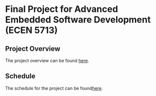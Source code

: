 # Final Project for Advanced Embedded Software Development (ECEN 5713)
## Project Overview
The project overview can be found [here](https://github.com/cu-ecen-aeld/final-project-ritikar97/wiki/Project-Overview).

## Schedule
The schedule for the project can be found[here](https://github.com/users/hgajapathy/projects/5).
